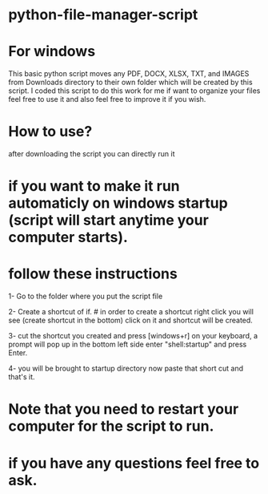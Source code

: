 # python-file-manager-script
# For windows

This basic python script moves any PDF, DOCX, XLSX, TXT, and IMAGES from Downloads directory to their own folder which will be created by this script. I coded this script to do this work for me if want to organize your files feel free to use it and also feel free to improve it if you wish.

# How to use?

after downloading the script you can directly run it

# if you want to make it run automaticly on windows startup (script will start anytime your computer starts).
# follow these instructions

1- Go to the folder where you put the script file


2- Create a shortcut of if. # in order to create a shortcut right click you will see (create shortcut in the bottom) click on it and shortcut will be created.


3- cut the shortcut you created and press [windows+r] on your keyboard, a prompt will pop up in the bottom left side enter "shell:startup" and press Enter.


4- you will be brought to startup directory now paste that short cut and that's it.


# Note that you need to restart your computer for the script to run.


# if you have any questions feel free to ask.
